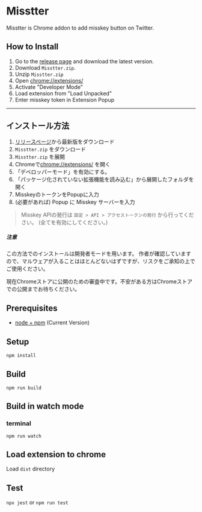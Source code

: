 # Misstter

Misstter is Chrome addon to add misskey button on Twitter.

## How to Install

1. Go to the [release page](https://github.com/AranoYuki1/Misstter/releases) and download the latest version.
2. Download `Misstter.zip`. 
3. Unzip `Misstter.zip`
4. Open [chrome://extensions/](chrome://extensions/)
5. Activate "Developer Mode"
6. Load extension from "Load Unpacked"
7. Enter misskey token in Extension Popup

---

## インストール方法
1. [リリースページ](https://github.com/AranoYuki1/Misstter/releases)から最新版をダウンロード
1. `Misstter.zip` をダウンロード
2. `Misstter.zip` を展開
3. Chromeで[chrome://extensions/](chrome://extensions/) を開く
4. 「デベロッパーモード」を有効にする。
5. 「パッケージ化されていない拡張機能を読み込む」から展開したフォルダを開く
6. MisskeyのトークンをPopupに入力
7. (必要があれば) Popup に Misskey サーバーを入力

> Misskey APIの発行は `設定 > API > アクセストークンの発行` から行ってください。 (全てを有効にしてください。)

##### 注意

この方法でのインストールは開発者モードを用います。
作者が確認していますので、マルウェアが入ることはほとんどないはずですが、リスクをご承知の上でご使用ください。

現在Chromeストアに公開のための審査中です。不安がある方はChromeストアでの公開までお待ちください。

## Prerequisites

* [node + npm](https://nodejs.org/) (Current Version)

## Setup

```
npm install
```

## Build

```
npm run build
```

## Build in watch mode

### terminal

```
npm run watch
```

## Load extension to chrome

Load `dist` directory

## Test

`npx jest` or `npm run test`

